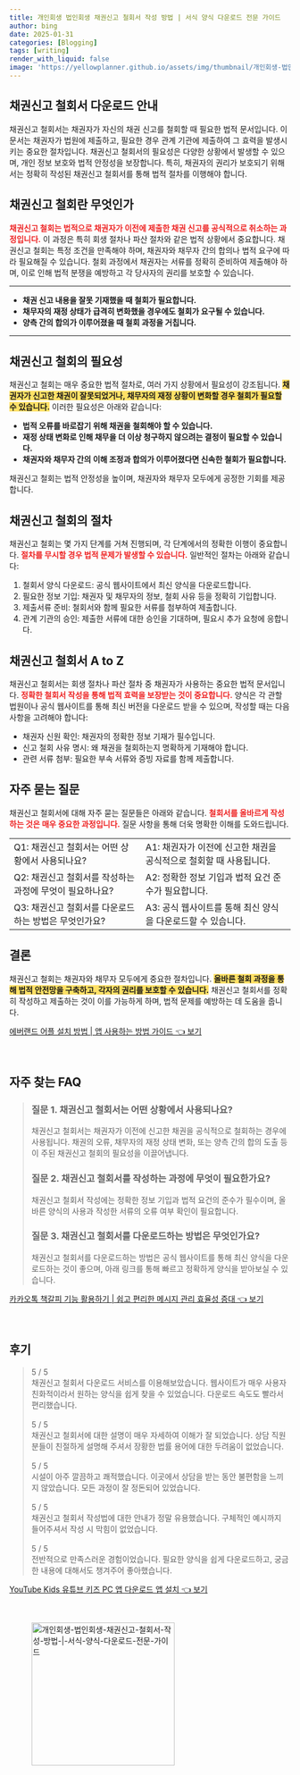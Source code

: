 ```yaml
---
title: 개인회생 법인회생 채권신고 철회서 작성 방법 | 서식 양식 다운로드 전문 가이드
author: bing
date: 2025-01-31
categories: [Blogging]
tags: [writing]
render_with_liquid: false
image: 'https://yellowplanner.github.io/assets/img/thumbnail/개인회생-법인회생-채권신고-철회서-작성-방법-|-서식-양식-다운로드-전문-가이드.webp'
---
```



<h2 id='채권신고 철회서 다운로드 안내'>채권신고 철회서 다운로드 안내</h2>

<p>채권신고 철회서는 채권자가 자신의 채권 신고를 철회할 때 필요한 법적 문서입니다. 이 문서는 채권자가 법원에 제출하고, 필요한 경우 관계 기관에 제출하여 그 효력을 발생시키는 중요한 절차입니다. 채권신고 철회서의 필요성은 다양한 상황에서 발생할 수 있으며, 개인 정보 보호와 법적 안정성을 보장합니다. 특히, 채권자의 권리가 보호되기 위해서는 정확히 작성된 채권신고 철회서를 통해 법적 절차를 이행해야 합니다.</p>

<h2 id='채권신고 철회란 무엇인가'>채권신고 철회란 무엇인가</h2>

<p><b><span style="color: #ee2323;">채권신고 철회는 법적으로 채권자가 이전에 제출한 채권 신고를 공식적으로 취소하는 과정입니다.</span></b> 이 과정은 특히 회생 절차나 파산 절차와 같은 법적 상황에서 중요합니다. 채권신고 철회는 특정 조건을 만족해야 하며, 채권자와 채무자 간의 합의나 법적 요구에 따라 필요해질 수 있습니다. 철회 과정에서 채권자는 서류를 정확히 준비하여 제출해야 하며, 이로 인해 법적 분쟁을 예방하고 각 당사자의 권리를 보호할 수 있습니다.</p>

<hr />

<ul>
    <li><b>채권 신고 내용을 잘못 기재했을 때 철회가 필요합니다.</b></li>
    <li><b>채무자의 재정 상태가 급격히 변화했을 경우에도 철회가 요구될 수 있습니다.</b></li>
    <li><b>양측 간의 합의가 이루어졌을 때 철회 과정을 거칩니다.</b></li>
</ul>

<hr />

<h2 id='채권신고 철회의 필요성'>채권신고 철회의 필요성</h2>

<p>채권신고 철회는 매우 중요한 법적 절차로, 여러 가지 상황에서 필요성이 강조됩니다. <b><span style="background-color: #ffe066;">채권자가 신고한 채권이 잘못되었거나, 채무자의 재정 상황이 변화할 경우 철회가 필요할 수 있습니다.</span></b> 이러한 필요성은 아래와 같습니다:</p>

<ul>
    <li><b>법적 오류를 바로잡기 위해 채권을 철회해야 할 수 있습니다.</b></li>
    <li><b>재정 상태 변화로 인해 채무을 더 이상 청구하지 않으려는 결정이 필요할 수 있습니다.</b></li>
    <li><b>채권자와 채무자 간의 이해 조정과 합의가 이루어졌다면 신속한 철회가 필요합니다.</b></li>
</ul>

<p>채권신고 철회는 법적 안정성을 높이며, 채권자와 채무자 모두에게 공정한 기회를 제공합니다.</p>

<h2 id='채권신고 철회의 절차'>채권신고 철회의 절차</h2>

<p>채권신고 철회는 몇 가지 단계를 거쳐 진행되며, 각 단계에서의 정확한 이행이 중요합니다. <b><span style="color: #ee2323;">절차를 무시할 경우 법적 문제가 발생할 수 있습니다.</span></b> 일반적인 절차는 아래와 같습니다:</p>

<ol>
    <li>철회서 양식 다운로드: 공식 웹사이트에서 최신 양식을 다운로드합니다.</li>
    <li>필요한 정보 기입: 채권자 및 채무자의 정보, 철회 사유 등을 정확히 기입합니다.</li>
    <li>제출서류 준비: 철회서와 함께 필요한 서류를 첨부하여 제출합니다.</li>
    <li>관계 기관의 승인: 제출한 서류에 대한 승인을 기대하며, 필요시 추가 요청에 응합니다.</li>
</ol>

<h2 id='채권신고 철회서 A to Z'>채권신고 철회서 A to Z</h2>

<p>채권신고 철회서는 회생 절차나 파산 절차 중 채권자가 사용하는 중요한 법적 문서입니다. <b><span style="color: #ee2323;">정확한 철회서 작성을 통해 법적 효력을 보장받는 것이 중요합니다.</span></b> 양식은 각 관할 법원이나 공식 웹사이트를 통해 최신 버전을 다운로드 받을 수 있으며, 작성할 때는 다음 사항을 고려해야 합니다:</p>

<ul>
    <li>채권자 신원 확인: 채권자의 정확한 정보 기재가 필수입니다.</li>
    <li>신고 철회 사유 명시: 왜 채권을 철회하는지 명확하게 기재해야 합니다.</li>
    <li>관련 서류 첨부: 필요한 부속 서류와 증빙 자료를 함께 제출합니다.</li>
</ul>

<h2 id='자주 묻는 질문'>자주 묻는 질문</h2>

<p>채권신고 철회서에 대해 자주 묻는 질문들은 아래와 같습니다. <b><span style="color: #ee2323;">철회서를 올바르게 작성하는 것은 매우 중요한 과정입니다.</span></b> 질문 사항을 통해 더욱 명확한 이해를 도와드립니다.</p>

<table>
    <tr>
        <td>Q1: 채권신고 철회서는 어떤 상황에서 사용되나요?</td>
        <td>A1: 채권자가 이전에 신고한 채권을 공식적으로 철회할 때 사용됩니다.</td>
    </tr>
    <tr>
        <td>Q2: 채권신고 철회서를 작성하는 과정에 무엇이 필요하나요?</td>
        <td>A2: 정확한 정보 기입과 법적 요건 준수가 필요합니다.</td>
    </tr>
    <tr>
        <td>Q3: 채권신고 철회서를 다운로드하는 방법은 무엇인가요?</td>
        <td>A3: 공식 웹사이트를 통해 최신 양식을 다운로드할 수 있습니다.</td>
    </tr>
</table>

<h2 id='결론'>결론</h2>

<p>채권신고 철회는 채권자와 채무자 모두에게 중요한 절차입니다. <b><span style="background-color: #ffe066;">올바른 철회 과정을 통해 법적 안전망을 구축하고, 각자의 권리를 보호할 수 있습니다.</span></b> 채권신고 철회서를 정확히 작성하고 제출하는 것이 이를 가능하게 하며, 법적 문제를 예방하는 데 도움을 줍니다.</p>


<p><a class="click-button" title="에버랜드 어플 설치 방법 | 앱 사용하는 방법 가이드" href="https://yellowplanner.github.io/posts/%EC%97%90%EB%B2%84%EB%9E%9C%EB%93%9C-%EC%96%B4%ED%94%8C-%EC%84%A4%EC%B9%98-%EB%B0%A9%EB%B2%95-%EC%95%B1-%EC%82%AC%EC%9A%A9%ED%95%98%EB%8A%94-%EB%B0%A9%EB%B2%95-%EA%B0%80%EC%9D%B4%EB%93%9C/" rel="dofollow">에버랜드 어플 설치 방법 | 앱 사용하는 방법 가이드 👈 보기</a></p><br>
<h2 id='자주_찾는_FAQ'>자주 찾는 FAQ</h2>
<div itemscope="" itemtype="https://schema.org/FAQPage"> 
<blockquote> 
<div itemscope="" itemprop="mainEntity" itemtype="https://schema.org/Question"> 
<h3 itemprop="name">질문 1. 채권신고 철회서는 어떤 상황에서 사용되나요?</h3> 
<div itemscope="" itemprop="acceptedAnswer" itemtype="https://schema.org/Answer"> 
<span itemprop="text"> 
<p>채권신고 철회서는 채권자가 이전에 신고한 채권을 공식적으로 철회하는 경우에 사용됩니다. 채권의 오류, 채무자의 재정 상태 변화, 또는 양측 간의 합의 도출 등이 주된 채권신고 철회의 필요성을 이끌어냅니다.</p> 
</span> 
</div> 
</div> 

<div itemscope="" itemprop="mainEntity" itemtype="https://schema.org/Question"> 
<h3 itemprop="name">질문 2. 채권신고 철회서를 작성하는 과정에 무엇이 필요한가요?</h3> 
<div itemscope="" itemprop="acceptedAnswer" itemtype="https://schema.org/Answer"> 
<span itemprop="text"> 
<p>채권신고 철회서 작성에는 정확한 정보 기입과 법적 요건의 준수가 필수이며, 올바른 양식의 사용과 작성한 서류의 오류 여부 확인이 필요합니다.</p> 
</span> 
</div> 
</div> 

<div itemscope="" itemprop="mainEntity" itemtype="https://schema.org/Question"> 
<h3 itemprop="name">질문 3. 채권신고 철회서를 다운로드하는 방법은 무엇인가요?</h3> 
<div itemscope="" itemprop="acceptedAnswer" itemtype="https://schema.org/Answer"> 
<span itemprop="text"> 
<p>채권신고 철회서를 다운로드하는 방법은 공식 웹사이트를 통해 최신 양식을 다운로드하는 것이 좋으며, 아래 링크를 통해 빠르고 정확하게 양식을 받아보실 수 있습니다.</p> 
</span> 
</div> 
</div> 
</blockquote> 
</div>
<p><a class="click-button" title="카카오톡 책갈피 기능 활용하기 | 쉽고 편리한 메시지 관리 효율성 증대" href="https://yellowplanner.github.io/posts/%EC%B9%B4%EC%B9%B4%EC%98%A4%ED%86%A1-%EC%B1%85%EA%B0%88%ED%94%BC-%EA%B8%B0%EB%8A%A5-%ED%99%9C%EC%9A%A9%ED%95%98%EA%B8%B0-%EC%89%BD%EA%B3%A0-%ED%8E%B8%EB%A6%AC%ED%95%9C-%EB%A9%94%EC%8B%9C%EC%A7%80-%EA%B4%80%EB%A6%AC-%ED%9A%A8%EC%9C%A8%EC%84%B1-%EC%A6%9D%EB%8C%80/" rel="dofollow">카카오톡 책갈피 기능 활용하기 | 쉽고 편리한 메시지 관리 효율성 증대 👈 보기</a></p><br>
<h2 id='후기'>후기</h2>
<div itemscope itemtype="https://schema.org/Product">
  <blockquote>
  <div itemprop="review" itemscope itemtype="https://schema.org/Review">
      <div itemprop="reviewRating" itemscope itemtype="https://schema.org/Rating"> <span itemprop="ratingValue">5</span> / <span itemprop="bestRating">5</span> </div>
      <span itemprop="reviewBody">채권신고 철회서 다운로드 서비스를 이용해보았습니다. 웹사이트가 매우 사용자 친화적이라서 원하는 양식을 쉽게 찾을 수 있었습니다. 다운로드 속도도 빨라서 편리했습니다.</span>
  </div>
  <br>
  <div itemprop="review" itemscope itemtype="https://schema.org/Review">
      <div itemprop="reviewRating" itemscope itemtype="https://schema.org/Rating"> <span itemprop="ratingValue">5</span> / <span itemprop="bestRating">5</span> </div>
      <span itemprop="reviewBody">채권신고 철회서에 대한 설명이 매우 자세하여 이해가 잘 되었습니다. 상담 직원분들이 친절하게 설명해 주셔서 장황한 법률 용어에 대한 두려움이 없었습니다.</span>
  </div>
  <br>
  <div itemprop="review" itemscope itemtype="https://schema.org/Review">
      <div itemprop="reviewRating" itemscope itemtype="https://schema.org/Rating"> <span itemprop="ratingValue">5</span> / <span itemprop="bestRating">5</span> </div>
      <span itemprop="reviewBody">시설이 아주 깔끔하고 쾌적했습니다. 이곳에서 상담을 받는 동안 불편함을 느끼지 않았습니다. 모든 과정이 잘 정돈되어 있었습니다.</span>
  </div>
  <br>
  <div itemprop="review" itemscope itemtype="https://schema.org/Review">
      <div itemprop="reviewRating" itemscope itemtype="https://schema.org/Rating"> <span itemprop="ratingValue">5</span> / <span itemprop="bestRating">5</span> </div>
      <span itemprop="reviewBody">채권신고 철회서 작성법에 대한 안내가 정말 유용했습니다. 구체적인 예시까지 들어주셔서 작성 시 막힘이 없었습니다.</span>
  </div>
  <br>
  <div itemprop="review" itemscope itemtype="https://schema.org/Review">
      <div itemprop="reviewRating" itemscope itemtype="https://schema.org/Rating"> <span itemprop="ratingValue">5</span> / <span itemprop="bestRating">5</span> </div>
      <span itemprop="reviewBody">전반적으로 만족스러운 경험이었습니다. 필요한 양식을 쉽게 다운로드하고, 궁금한 내용에 대해서도 챙겨주어 좋아했습니다.</span>
  </div>
  </blockquote>
</div>
<p><a class="click-button" title="YouTube Kids 유튜브 키즈 PC 앱 다운로드 앱 설치" href="https://yellowplanner.github.io/posts/YouTube-Kids-%EC%9C%A0%ED%8A%9C%EB%B8%8C-%ED%82%A4%EC%A6%88-PC-%EC%95%B1-%EB%8B%A4%EC%9A%B4%EB%A1%9C%EB%93%9C-%EC%95%B1-%EC%84%A4%EC%B9%98/" rel="dofollow">YouTube Kids 유튜브 키즈 PC 앱 다운로드 앱 설치 👈 보기</a></p><br>
<figure class="image"><img src="https://yellowplanner.github.io/assets/img/thumbnail/개인회생-법인회생-채권신고-철회서-작성-방법-|-서식-양식-다운로드-전문-가이드.webp" alt="개인회생-법인회생-채권신고-철회서-작성-방법-|-서식-양식-다운로드-전문-가이드" width="256" height="256"></figure>